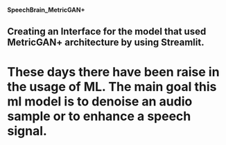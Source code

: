 #### SpeechBrain_MetricGAN+
## Creating an Interface for the model that used MetricGAN+ architecture by using Streamlit.
# These days there have been raise in the usage of ML. The main goal this ml model is to denoise an audio sample or to enhance a speech signal.
